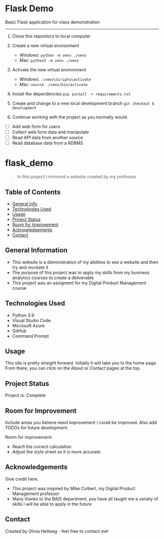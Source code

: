 # Flask Demo
Basic Flask application for class demonstration

---
1. Clone this repository to local computer

2. Create a new virtual environment 
    - Windows:  ```python -m venv ./venv```
    - Mac:  ```python3 -m venv ./venv```

3. Activate the new virtual environment
   - Windows:  ```.\venv\Scripts\activate```
   - Mac:  ```source ./venv/bin/activate```

4. Install the dependencies ```pip install -r requirements.txt```

5. Create and change to a new local development branch ```git checkout b development```

6. Continue working with the project as you normally would.

- [ ] Add web form for users
- [ ] Collect web form data and manipulate
- [ ] Read API data from another source
- [ ] Read database data from a RDBMS

# flask_demo
> In this project I mirrored a website created by my professor

## Table of Contents
* [General Info](#general-information)
* [Technologies Used](#technologies-used)
* [Usage](#usage)
* [Project Status](#project-status)
* [Room for Improvement](#room-for-improvement)
* [Acknowledgements](#acknowledgements)
* [Contact](#contact)
<!-- * [License](#license) -->


## General Information
- This website is a demonstration of my abilities to see a website and then try and recreate it
- The purpose of this project was to apply my skills from my business analytics courses to create a deliverable
- This project was an assigment for my Digital Product Management course
<!-- You don't have to answer all the questions - just the ones relevant to your project. -->


## Technologies Used
- Python 3.9 
- Visual Studio Code
- Microsoft Azure
- GitHub
- Command Prompt


## Usage
This site is pretty straight forward. Initially it will take you to the home page. From there, you can click on the About or Contact pages at the top.


## Project Status
Project is: Complete


## Room for Improvement
Include areas you believe need improvement / could be improved. Also add TODOs for future development.

Room for improvement:
- Reach the correct calculation
- Adjust the style sheet so it is more accurate


## Acknowledgements
Give credit here.
- This project was inspired by Mike Colbert, my Digital Product Management professor
- Many thanks to the BAIS department, you have all taught me a variety of skills I will be able to apply in the future


## Contact
Created by Olivia Hellweg - feel free to contact me!


<!-- Optional -->
<!-- ## License -->
<!-- This project is open source and available under the [... License](). -->

<!-- You don't have to include all sections - just the one's relevant to your project -->
